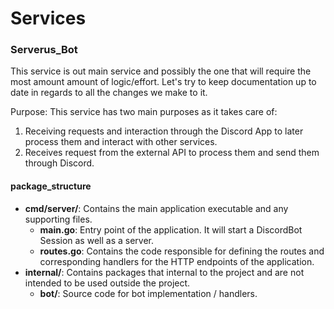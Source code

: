 # Services

### Serverus\_Bot

This service is out main service and possibly the one that will require the most amount amount of logic/effort. Let's try to keep documentation up to date in regards to all the changes we make to it.

Purpose:
This service has two main purposes as it takes care of:
1. Receiving requests and interaction through the Discord App to later process them and interact with other services. 
2. Receives request from the external API to process them and send them through Discord.

#### package\_structure

- **cmd/server/**: Contains the main application executable and any supporting files.
    - **main.go**: Entry point of the application. It will start a DiscordBot Session as well as a server.
    - **routes.go**: Contains the code responsible for defining the routes and corresponding handlers for the HTTP endpoints of the application.
- **internal/**: Contains packages that internal to the project and are not intended to be used outside the project.
    - **bot/**: Source code for bot implementation / handlers.





